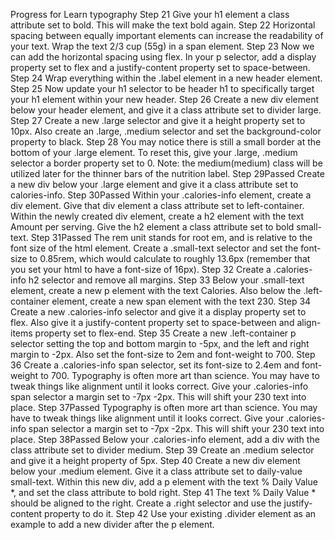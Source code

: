 Progress for Learn typography
Step 21
Give your h1 element a class attribute set to bold. This will make the text bold again.
Step 22
Horizontal spacing between equally important elements can increase the readability of your text.
Wrap the text 2/3 cup (55g) in a span element.
Step 23
Now we can add the horizontal spacing using flex. In your p selector, add a display property set to flex and a justify-content property set to space-between.
Step 24
Wrap everything within the .label element in a new header element.
Step 25
Now update your h1 selector to be header h1 to specifically target your h1 element within your new header.
Step 26
Create a new div element below your header element, and give it a class attribute set to divider large.
Step 27
Create a new .large selector and give it a height property set to 10px. Also create an .large, .medium selector and set the background-color property to black.
Step 28
You may notice there is still a small border at the bottom of your .large element. To reset this, give your .large, .medium selector a border property set to 0.
Note: the medium(medium) class will be utilized later for the thinner bars of the nutrition label.
Step 29Passed
Create a new div below your .large element and give it a class attribute set to calories-info.
Step 30Passed
Within your .calories-info element, create a div element. Give that div element a class attribute set to left-container. Within the newly created div element, create a h2 element with the text Amount per serving. Give the h2 element a class attribute set to bold small-text.
Step 31Passed
The rem unit stands for root em, and is relative to the font size of the html element.
Create a .small-text selector and set the font-size to 0.85rem, which would calculate to roughly 13.6px (remember that you set your html to have a font-size of 16px).
Step 32
Create a .calories-info h2 selector and remove all margins.
Step 33
Below your .small-text element, create a new p element with the text Calories. Also below the .left-container element, create a new span element with the text 230.
Step 34
Create a new .calories-info selector and give it a display property set to flex. Also give it a justify-content property set to space-between and align-items property set to flex-end.
Step 35
Create a new .left-container p selector setting the top and bottom margin to -5px, and the left and right margin to -2px. Also set the font-size to 2em and font-weight to 700.
Step 36
Create a .calories-info span selector, set its font-size to 2.4em and font-weight to 700.
Typography is often more art than science. You may have to tweak things like alignment until it looks correct.
Give your .calories-info span selector a margin set to -7px -2px. This will shift your 230 text into place.
Step 37Passed
Typography is often more art than science. You may have to tweak things like alignment until it looks correct.
Give your .calories-info span selector a margin set to -7px -2px. This will shift your 230 text into place.
Step 38Passed
Below your .calories-info element, add a div with the class attribute set to divider medium.
Step 39
Create an .medium selector and give it a height property of 5px.
Step 40
Create a new div element below your .medium element. Give it a class attribute set to daily-value small-text. Within this new div, add a p element with the text % Daily Value *, and set the class attribute to bold right.
Step 41
The text % Daily Value * should be aligned to the right. Create a .right selector and use the justify-content property to do it.
Step 42
Use your existing .divider element as an example to add a new divider after the p element.